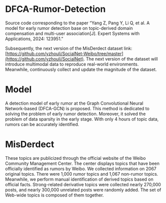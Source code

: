 # DFCA-Rumor-Detection

Source code corresponding to the paper “Yang Z, Pang Y, Li Q, et al. A model for early rumor detection base on topic-derived domain compensation and multi-user association[J]. Expert Systems with Applications, 2024: 123951.”

Subsequently, the next version of the MisDerdect dataset link: [https://github.com/yzhouli/SocialNet-Weibo/tree/master](https://github.com/yzhouli/SocialNet). The next version of the dataset will introduce multimodal data to reproduce real-world environments. Meanwhile, continuously collect and update the magnitude of the dataset.

# Model

A detection model of early rumor at the Graph Convolutional Neural Network-based (DFCA-GCN) is proposed. This method is dedicated to solving the problem of early rumor detection. Moreover, it solved the problem of data sparsity in the early stage. With only 4 hours of topic data, rumors can be accurately identified.

# MisDerdect

These topics are publicized through the official website of the Weibo Community Management Center. The center displays topics that have been officially identified as rumors by Weibo. We collected information on 2067 original topics. There were 1,000 rumor topics and 1,067 non-rumor topics. Meanwhile, we perform manual identification of derived topics based on official facts. Strong-related derivative topics were collected nearly 270,000 posts, and nearly 300,000 unrelated posts were randomly added. The set of Web-wide topics is composed of them together. 
